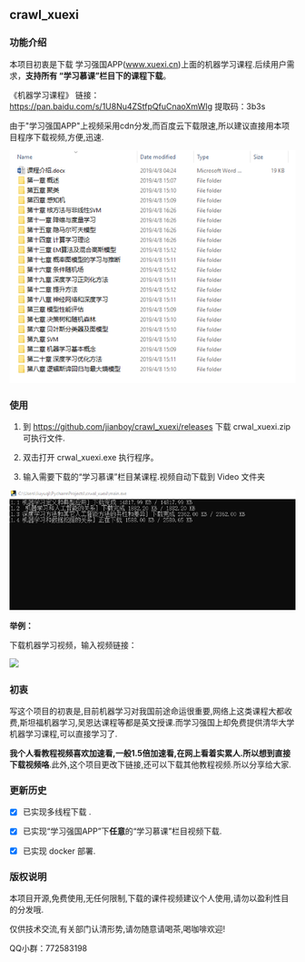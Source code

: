 ## crawl_xuexi 

### 功能介绍

本项目初衷是下载 学习强国APP(www.xuexi.cn)上面的机器学习课程.后续用户需求，**支持所有 “学习慕课”栏目下的课程下载**。

《机器学习课程》
链接：https://pan.baidu.com/s/1U8Nu4ZStfpQfuCnaoXmWIg
提取码：3b3s

由于"学习强国APP"上视频采用cdn分发,而百度云下载限速,所以建议直接用本项目程序下载视频,方便,迅速.

![](screenshot/BaiduHi_2019-4-8_16-26-42.png)


### 使用
1. 到 https://github.com/jianboy/crawl_xuexi/releases 下载 crwal_xuexi.zip 可执行文件.

2. 双击打开 crwal_xuexi.exe 执行程序。

3. 输入需要下载的“学习慕课”栏目某课程.视频自动下载到 Video 文件夹

![](screenshot/9.gif)

**举例：**

下载机器学习视频，输入视频链接：

![](http://cdn.yoqi.me/direct/2019-09-24/1.gif)

### 初衷

写这个项目的初衷是,目前机器学习对我国前途命运很重要,网络上这类课程大都收费,斯坦福机器学习,吴恩达课程等都是英文授课.而学习强国上却免费提供清华大学机器学习课程,可以直接学习了.

**我个人看教程视频喜欢加速看,一般1.5倍加速看,在网上看着实累人.所以想到直接下载视频咯**.此外,这个项目更改下链接,还可以下载其他教程视频.所以分享给大家.

### 更新历史

- [x] 已实现多线程下载 .

- [x] 已实现“学习强国APP”下**任意**的“学习慕课”栏目视频下载.

- [x] 已实现 docker 部署.

### 版权说明

本项目开源,免费使用,无任何限制,下载的课件视频建议个人使用,请勿以盈利性目的分发哦.

仅供技术交流,有关部门认清形势,请勿随意请喝茶,喝咖啡欢迎!

QQ小群：772583198